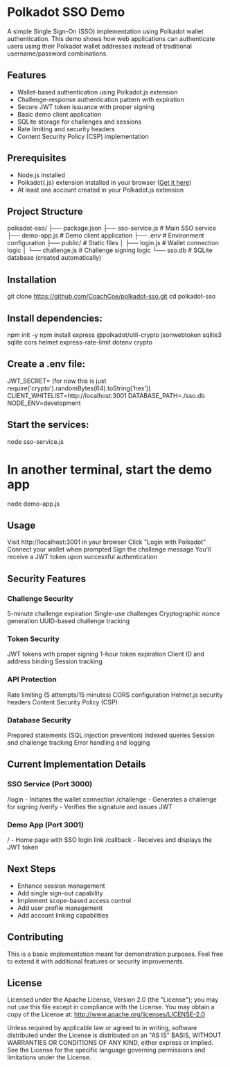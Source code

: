 # Polkadot SSO Demo

A simple Single Sign-On (SSO) implementation using Polkadot wallet authentication. This demo shows how web applications can authenticate users using their Polkadot wallet addresses instead of traditional username/password combinations.

## Features
- Wallet-based authentication using Polkadot.js extension
- Challenge-response authentication pattern with expiration
- Secure JWT token issuance with proper signing
- Basic demo client application
- SQLite storage for challenges and sessions
- Rate limiting and security headers
- Content Security Policy (CSP) implementation

## Prerequisites
- Node.js installed
- Polkadot{.js} extension installed in your browser ([Get it here](https://polkadot.js.org/extension/))
- At least one account created in your Polkadot.js extension

## Project Structure
polkadot-sso/
├── package.json
├── sso-service.js    # Main SSO service
├── demo-app.js       # Demo client application
├── .env             # Environment configuration
├── public/          # Static files
│   ├── login.js     # Wallet connection logic
│   └── challenge.js # Challenge signing logic
└── sso.db           # SQLite database (created automatically)

## Installation
git clone https://github.com/CoachCoe/polkadot-sso.git
cd polkadot-sso

## Install dependencies:
npm init -y
npm install express @polkadot/util-crypto jsonwebtoken sqlite3 sqlite cors helmet express-rate-limit dotenv crypto

## Create a .env file:
JWT_SECRET=<your-generated-secret> (for now this is just require('crypto').randomBytes(64).toString('hex'))
CLIENT_WHITELIST=http://localhost:3001
DATABASE_PATH=./sso.db
NODE_ENV=development

## Start the services:
node sso-service.js

# In another terminal, start the demo app
node demo-app.js

## Usage
Visit http://localhost:3001 in your browser
Click "Login with Polkadot"
Connect your wallet when prompted
Sign the challenge message
You'll receive a JWT token upon successful authentication

## Security Features

### Challenge Security
5-minute challenge expiration
Single-use challenges
Cryptographic nonce generation
UUID-based challenge tracking

### Token Security
JWT tokens with proper signing
1-hour token expiration
Client ID and address binding
Session tracking

### API Protection
Rate limiting (5 attempts/15 minutes)
CORS configuration
Helmet.js security headers
Content Security Policy (CSP)

### Database Security
Prepared statements (SQL injection prevention)
Indexed queries
Session and challenge tracking
Error handling and logging

## Current Implementation Details
### SSO Service (Port 3000)
/login - Initiates the wallet connection
/challenge - Generates a challenge for signing
/verify - Verifies the signature and issues JWT

### Demo App (Port 3001)
/ - Home page with SSO login link
/callback - Receives and displays the JWT token

## Next Steps
- Enhance session management
- Add single sign-out capability
- Implement scope-based access control
- Add user profile management
- Add account linking capabilities

## Contributing
This is a basic implementation meant for demonstration purposes. Feel free to extend it with additional features or security improvements.

## License
Licensed under the Apache License, Version 2.0 (the "License");
you may not use this file except in compliance with the License.
You may obtain a copy of the License at: 
http://www.apache.org/licenses/LICENSE-2.0

Unless required by applicable law or agreed to in writing, software
distributed under the License is distributed on an "AS IS" BASIS,
WITHOUT WARRANTIES OR CONDITIONS OF ANY KIND, either express or implied.
See the License for the specific language governing permissions and
limitations under the License.